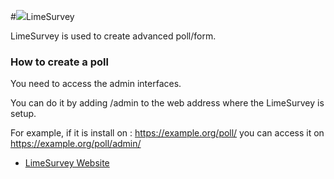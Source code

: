 #<img src="/images/limesurvey.png">LimeSurvey

LimeSurvey is used to create advanced poll/form.

### How to create a poll
You need to access the admin interfaces.

You can do it by adding /admin to the web address where the LimeSurvey is setup.

For example, if it is install on : https://example.org/poll/ you can access it on https://example.org/poll/admin/

* [LimeSurvey Website](https://www.limesurvey.org/)
